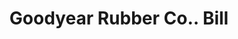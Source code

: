 ---
doi: 10.7916/D89W1SMR
date_other: '1887'
date_other_textual: '1887'
form: printed ephemera
genre:
- Invoices
name:
- Goodyear Rubber Co.
object_in_context_url: https://biggert.cul.columbia.edu/items/view/ave_biggert_00709
subject_hierarchical_geographic:
- St. Louis, Missouri, United States
subject_name:
- Goodyear Rubber Co.
title: Goodyear Rubber Co.. Bill
sort_title: Goodyear Rubber Co.. Bill
call_number: ave_biggert_00709
coordinates:
- 38.62722222222222,-90.19777777777779
pid: ave_biggert_00709
identifiers: ave_biggert_00709
thumbnail: https://derivativo-1.library.columbia.edu/iiif/2/ldpd:345662/full/!256,256/0/native.jpg
permalink: "/items/ave_biggert_00709/"
layout: iiif-image-page
---
